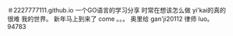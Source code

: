 ＃2227777111.github.io
一个GO语言的学习分享
时常在想该怎么做
yi'kai的真的很难
我的世界。
新年马上到来了
come
。。。
奥里给
gan'ji20112
律师
luo。94783
